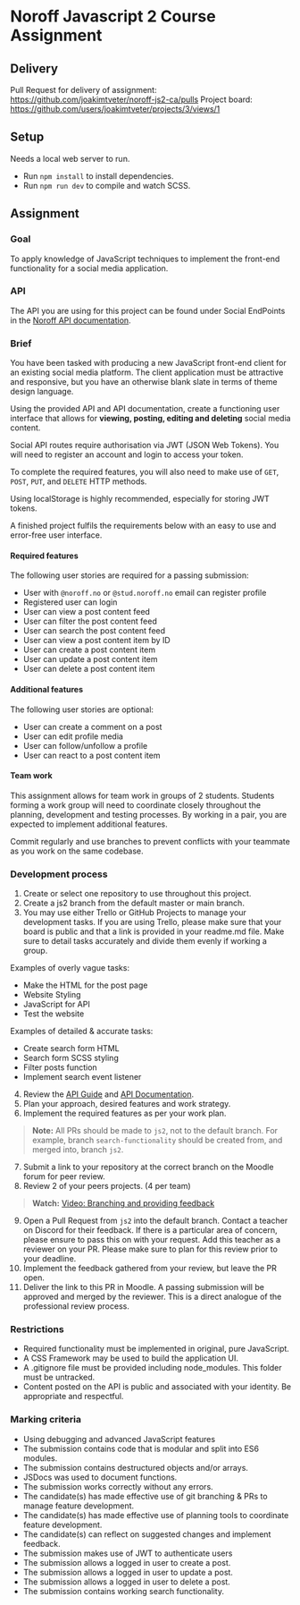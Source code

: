 # Noroff Javascript 2 Course Assignment

## Delivery

Pull Request for delivery of assignment: https://github.com/joakimtveter/noroff-js2-ca/pulls
Project board: https://github.com/users/joakimtveter/projects/3/views/1

## Setup

Needs a local web server to run.

-   Run `npm install` to install dependencies.
-   Run `npm run dev` to compile and watch SCSS.

## Assignment

### Goal

To apply knowledge of JavaScript techniques to implement the front-end functionality for a social media application.

### API

The API you are using for this project can be found under Social EndPoints in the [Noroff API documentation](https://noroff-api-docs.netlify.app/).

### Brief

You have been tasked with producing a new JavaScript front-end client for an existing social media platform. The client application must be attractive and responsive, but you have an otherwise blank slate in terms of theme design language.

Using the provided API and API documentation, create a functioning user interface that allows for **viewing, posting, editing and deleting** social media content.

Social API routes require authorisation via JWT (JSON Web Tokens). You will need to register an account and login to access your token.

To complete the required features, you will also need to make use of `GET`, `POST`, `PUT`, and `DELETE` HTTP methods.

Using localStorage is highly recommended, especially for storing JWT tokens.

A finished project fulfils the requirements below with an easy to use and error-free user interface.

#### Required features

The following user stories are required for a passing submission:

-   User with `@noroff.no` or `@stud.noroff.no` email can register profile
-   Registered user can login
-   User can view a post content feed
-   User can filter the post content feed
-   User can search the post content feed
-   User can view a post content item by ID
-   User can create a post content item
-   User can update a post content item
-   User can delete a post content item

#### Additional features

The following user stories are optional:

-   User can create a comment on a post
-   User can edit profile media
-   User can follow/unfollow a profile
-   User can react to a post content item

#### Team work

This assignment allows for team work in groups of 2 students. Students forming a work group will need to coordinate closely throughout the planning, development and testing processes. By working in a pair, you are expected to implement additional features.

Commit regularly and use branches to prevent conflicts with your teammate as you work on the same codebase.

### Development process

1. Create or select one repository to use throughout this project.
2. Create a js2 branch from the default master or main branch.
3. You may use either Trello or GitHub Projects to manage your development tasks. If you are using Trello, please make sure that your board is public and that a link is provided in your readme.md file. Make sure to detail tasks accurately and divide them evenly if working a group.

Examples of overly vague tasks:

-   Make the HTML for the post page
-   Website Styling
-   JavaScript for API
-   Test the website

Examples of detailed & accurate tasks:

-   Create search form HTML
-   Search form SCSS styling
-   Filter posts function
-   Implement search event listener

4. Review the [API Guide](https://noroff-api-docs.netlify.app/social-endpoints/authentication) and [API Documentation](https://nf-api.onrender.com/docs).
5. Plan your approach, desired features and work strategy.
6. Implement the required features as per your work plan.

> **Note:** All PRs should be made to `js2`, not to the default branch. For example, branch `search-functionality` should be created from, and merged into, branch `js2`.

7. Submit a link to your repository at the correct branch on the Moodle forum for peer review.
8. Review 2 of your peers projects. (4 per team)

> **Watch:** [Video: Branching and providing feedback](https://vimeo.com/725676411/fabede2ebb)

9. Open a Pull Request from `js2` into the default branch. Contact a teacher on Discord for their feedback. If there is a particular area of concern, please ensure to pass this on with your request. Add this teacher as a reviewer on your PR. Please make sure to plan for this review prior to your deadline.
10. Implement the feedback gathered from your review, but leave the PR open.
11. Deliver the link to this PR in Moodle. A passing submission will be approved and merged by the reviewer. This is a direct analogue of the professional review process.

### Restrictions

-   Required functionality must be implemented in original, pure JavaScript.
-   A CSS Framework may be used to build the application UI.
-   A .gitignore file must be provided including node_modules. This folder must be untracked.
-   Content posted on the API is public and associated with your identity. Be appropriate and respectful.

### Marking criteria

-   Using debugging and advanced JavaScript features
-   The submission contains code that is modular and split into ES6 modules.
-   The submission contains destructured objects and/or arrays.
-   JSDocs was used to document functions.
-   The submission works correctly without any errors.
-   The candidate(s) has made effective use of git branching & PRs to manage feature development.
-   The candidate(s) has made effective use of planning tools to coordinate feature development.
-   The candidate(s) can reflect on suggested changes and implement feedback.
-   The submission makes use of JWT to authenticate users
-   The submission allows a logged in user to create a post.
-   The submission allows a logged in user to update a post.
-   The submission allows a logged in user to delete a post.
-   The submission contains working search functionality.
